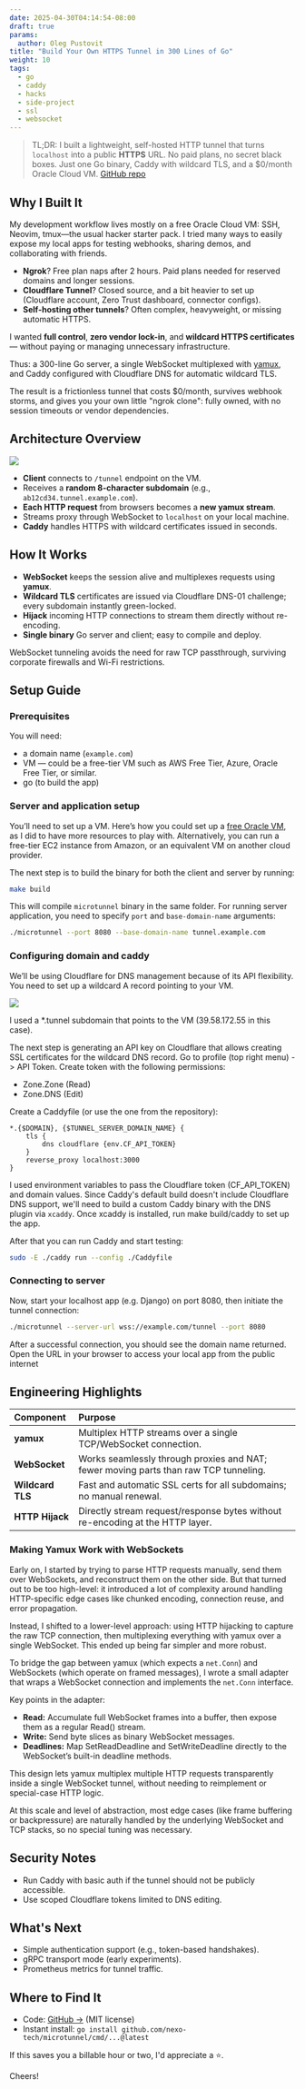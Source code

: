 ```yaml
---
date: 2025-04-30T04:14:54-08:00
draft: true
params:
  author: Oleg Pustovit
title: "Build Your Own HTTPS Tunnel in 300 Lines of Go"
weight: 10
tags:
  - go
  - caddy
  - hacks
  - side-project
  - ssl
  - websocket
---
```


> TL;DR: I built a lightweight, self-hosted HTTP tunnel that turns `localhost` into a public **HTTPS** URL. No paid plans, no secret black boxes. Just one Go binary, Caddy with wildcard TLS, and a $0/month Oracle Cloud VM. [GitHub repo](https://github.com/nexo-tech/microtunnel)

## Why I Built It

My development workflow lives mostly on a free Oracle Cloud VM: SSH, Neovim, tmux—the usual hacker starter pack. I tried many ways to easily expose my local apps for testing webhooks, sharing demos, and collaborating with friends.

- **Ngrok**? Free plan naps after 2 hours. Paid plans needed for reserved domains and longer sessions.
- **Cloudflare Tunnel**? Closed source, and a bit heavier to set up (Cloudflare account, Zero Trust dashboard, connector configs).
- **Self-hosting other tunnels**? Often complex, heavyweight, or missing automatic HTTPS.

I wanted **full control**, **zero vendor lock-in**, and **wildcard HTTPS certificates** — without paying or managing unnecessary infrastructure.

Thus: a 300-line Go server, a single WebSocket multiplexed with [yamux](https://github.com/hashicorp/yamux), and Caddy configured with Cloudflare DNS for automatic wildcard TLS.

The result is a frictionless tunnel that costs $0/month, survives webhook storms, and gives you your own little "ngrok clone": fully owned, with no session timeouts or vendor dependencies.

## Architecture Overview

![](./arch-diagram.svg)

- **Client** connects to `/tunnel` endpoint on the VM.
- Receives a **random 8-character subdomain** (e.g., `ab12cd34.tunnel.example.com`).
- **Each HTTP request** from browsers becomes a **new yamux stream**.
- Streams proxy through WebSocket to `localhost` on your local machine.
- **Caddy** handles HTTPS with wildcard certificates issued in seconds.

## How It Works

- **WebSocket** keeps the session alive and multiplexes requests using **yamux**.
- **Wildcard TLS** certificates are issued via Cloudflare DNS-01 challenge; every subdomain instantly green-locked.
- **Hijack** incoming HTTP connections to stream them directly without re-encoding.
- **Single binary** Go server and client; easy to compile and deploy.

WebSocket tunneling avoids the need for raw TCP passthrough, surviving corporate firewalls and Wi-Fi restrictions.

## Setup Guide

### Prerequisites

You will need:

- a domain name (`example.com`)
- VM — could be a free-tier VM such as AWS Free Tier, Azure, Oracle Free Tier, or similar.
- go (to build the app)

### Server and application setup

You’ll need to set up a VM. Here’s how you could set up a [free Oracle VM](https://nexo.sh/posts/setup-oracle-vm/), as I did to have more resources to play with. Alternatively, you can run a free-tier EC2 instance from Amazon, or an equivalent VM on another cloud provider.

The next step is to build the binary for both the client and server by running:

```sh
make build
```

This will compile `microtunnel` binary in the same folder. For running server application, you need to specify `port` and `base-domain-name` arguments:

```sh
./microtunnel --port 8080 --base-domain-name tunnel.example.com
```

### Configuring domain and caddy

We’ll be using Cloudflare for DNS management because of its API flexibility. You need to set up a wildcard A record pointing to your VM.

![](./export2.svg)

I used a \*.tunnel subdomain that points to the VM (39.58.172.55 in this case).

The next step is generating an API key on Cloudflare that allows creating SSL certificates for the wildcard DNS record. Go to profile (top right menu) -> API Token. Create token with the following permissions:

- Zone.Zone (Read)
- Zone.DNS (Edit)

Create a Caddyfile (or use the one from the repository):

```Caddyfile
*.{$DOMAIN}, {$TUNNEL_SERVER_DOMAIN_NAME} {
	tls {
		dns cloudflare {env.CF_API_TOKEN}
	}
	reverse_proxy localhost:3000
}
```

I used environment variables to pass the Cloudflare token (CF_API_TOKEN) and domain values. Since Caddy's default build doesn't include Cloudflare DNS support, we'll need to build a custom Caddy binary with the DNS plugin via `xcaddy`. Once xcaddy is installed, run make build/caddy to set up the app.

After that you can run Caddy and start testing:

```sh
sudo -E ./caddy run --config ./Caddyfile
```

### Connecting to server

Now, start your localhost app (e.g. Django) on port 8080, then initiate the tunnel connection:

```sh
./microtunnel --server-url wss://example.com/tunnel --port 8080
```

After a successful connection, you should see the domain name returned. Open the URL in your browser to access your local app from the public internet

## Engineering Highlights

| Component        | Purpose                                                                              |
| :--------------- | :----------------------------------------------------------------------------------- |
| **yamux**        | Multiplex HTTP streams over a single TCP/WebSocket connection.                       |
| **WebSocket**    | Works seamlessly through proxies and NAT; fewer moving parts than raw TCP tunneling. |
| **Wildcard TLS** | Fast and automatic SSL certs for all subdomains; no manual renewal.                  |
| **HTTP Hijack**  | Directly stream request/response bytes without re-encoding at the HTTP layer.        |

### Making Yamux Work with WebSockets

Early on, I started by trying to parse HTTP requests manually, send them over WebSockets, and reconstruct them on the other side. But that turned out to be too high-level: it introduced a lot of complexity around handling HTTP-specific edge cases like chunked encoding, connection reuse, and error propagation.

Instead, I shifted to a lower-level approach: using HTTP hijacking to capture the raw TCP connection, then multiplexing everything with yamux over a single WebSocket. This ended up being far simpler and more robust.

To bridge the gap between yamux (which expects a `net.Conn`) and WebSockets (which operate on framed messages), I wrote a small adapter that wraps a WebSocket connection and implements the `net.Conn` interface.

Key points in the adapter:

- **Read:** Accumulate full WebSocket frames into a buffer, then expose them as a regular Read() stream.
- **Write:** Send byte slices as binary WebSocket messages.
- **Deadlines:** Map SetReadDeadline and SetWriteDeadline directly to the WebSocket’s built-in deadline methods.

This design lets yamux multiplex multiple HTTP requests transparently inside a single WebSocket tunnel, without needing to reimplement or special-case HTTP logic.

At this scale and level of abstraction, most edge cases (like frame buffering or backpressure) are naturally handled by the underlying WebSocket and TCP stacks, so no special tuning was necessary.

## Security Notes

- Run Caddy with basic auth if the tunnel should not be publicly accessible.
- Use scoped Cloudflare tokens limited to DNS editing.

## What's Next

- Simple authentication support (e.g., token-based handshakes).
- gRPC transport mode (early experiments).
- Prometheus metrics for tunnel traffic.

## Where to Find It

- Code: [GitHub →](https://github.com/nexo-tech/microtunnel) (MIT license)
- Instant install: `go install github.com/nexo-tech/microtunnel/cmd/...@latest`

If this saves you a billable hour or two, I'd appreciate a ⭐.

Cheers!

